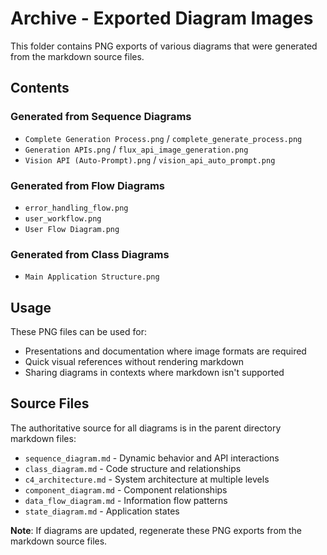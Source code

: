 # Archive - Exported Diagram Images

This folder contains PNG exports of various diagrams that were generated from the markdown source files.

## Contents

### Generated from Sequence Diagrams
- `Complete Generation Process.png` / `complete_generate_process.png`
- `Generation APIs.png` / `flux_api_image_generation.png` 
- `Vision API (Auto-Prompt).png` / `vision_api_auto_prompt.png`

### Generated from Flow Diagrams  
- `error_handling_flow.png`
- `user_workflow.png`
- `User Flow Diagram.png`

### Generated from Class Diagrams
- `Main Application Structure.png`

## Usage

These PNG files can be used for:
- Presentations and documentation where image formats are required
- Quick visual references without rendering markdown
- Sharing diagrams in contexts where markdown isn't supported

## Source Files

The authoritative source for all diagrams is in the parent directory markdown files:
- `sequence_diagram.md` - Dynamic behavior and API interactions
- `class_diagram.md` - Code structure and relationships  
- `c4_architecture.md` - System architecture at multiple levels
- `component_diagram.md` - Component relationships
- `data_flow_diagram.md` - Information flow patterns
- `state_diagram.md` - Application states

**Note**: If diagrams are updated, regenerate these PNG exports from the markdown source files.
